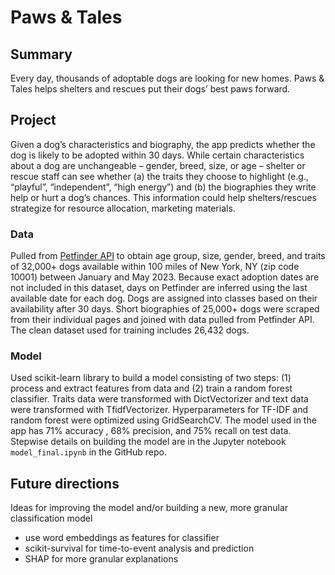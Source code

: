 # Paws & Tales 

## Summary 
Every day, thousands of adoptable dogs are looking for new homes. Paws & Tales helps shelters and rescues put their dogs’ best paws forward. 

## Project 
Given a dog’s characteristics and biography, the app predicts whether the dog is likely to be adopted within 30 days. While certain characteristics about a dog are unchangeable – gender, breed, size, or age – shelter or rescue staff can see whether (a) the traits they choose to highlight (e.g., “playful”, “independent”, “high energy”) and (b) the biographies they write help or hurt a dog’s chances. This information could help shelters/rescues strategize for resource allocation, marketing materials. 

### Data 
Pulled from [Petfinder API](https://www.petfinder.com/developers/v2/docs/) to obtain age group, size, gender, breed, and traits of 32,000+ dogs available within 100 miles of New York, NY (zip code 10001) between January and May 2023. Because exact adoption dates are not included in this dataset, days on Petfinder are inferred using the last available date for each dog. Dogs are assigned into classes based on their availability after 30 days. Short biographies of 25,000+ dogs were scraped from their individual pages and joined with data pulled from Petfinder API. The clean dataset used for training includes 26,432 dogs. 

### Model 
Used scikit-learn library to build a model consisting of two steps: (1) process and extract features from data and (2) train a random forest classifier. Traits data were transformed with DictVectorizer and text data were transformed with TfidfVectorizer. Hyperparameters for TF-IDF and random forest were optimized using GridSearchCV. The model used in the app has 71% accuracy , 68% precision, and 75% recall on test data. Stepwise details on building the model are in the Jupyter notebook `model_final.ipynb` in the GitHub repo. 

## Future directions 
Ideas for improving the model and/or building a new, more granular classification model 
* use word embeddings as features for classifier 
* scikit-survival for time-to-event analysis and prediction 
* SHAP for more granular explanations 
